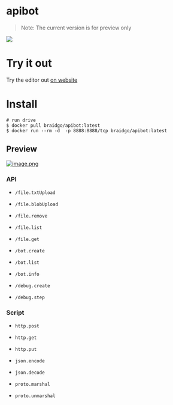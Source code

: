 # apibot

> Note: The current version is for preview only

[![](https://img.shields.io/badge/editor-code-2ca5e0?style=flat&logo=github)](https://github.com/pojol/gobot-editor)


# Try it out
Try the editor out [on website](http://1.117.168.37:7777/)

# Install
```shell
# run drive
$ docker pull braidgo/apibot:latest
$ docker run --rm -d  -p 8888:8888/tcp braidgo/apibot:latest
```

## Preview
[![image.png](https://i.postimg.cc/wT5HhYD3/image.png)](https://postimg.cc/6yQDXSjN)



### API
* `/file.txtUpload`
* `/file.blobUpload`
* `/file.remove`
* `/file.list`
* `/file.get`

* `/bot.create`
* `/bot.list`
* `/bot.info`

* `/debug.create`
* `/debug.step`


### Script
* `http.post`
* `http.get`
* `http.put`

* `json.encode`
* `json.decode`

* `proto.marshal`
* `proto.unmarshal`